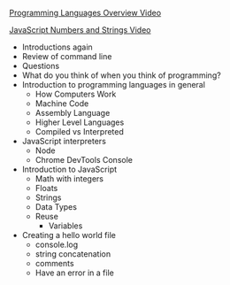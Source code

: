 [Programming Languages Overview Video](https://youtu.be/A3VisKhjXtM)

[JavaScript Numbers and Strings Video](https://youtu.be/IghTLKpfnO8)

* Introductions again
* Review of command line
* Questions
* What do you think of when you think of programming?
* Introduction to programming languages in general
    * How Computers Work
    * Machine Code
    * Assembly Language
    * Higher Level Languages
    * Compiled vs Interpreted
* JavaScript interpreters
    * Node
    * Chrome DevTools Console
* Introduction to JavaScript
  * Math with integers
  * Floats
  * Strings
  * Data Types
  * Reuse
    * Variables
* Creating a hello world file
  * console.log
  * string concatenation
  * comments
  * Have an error in a file